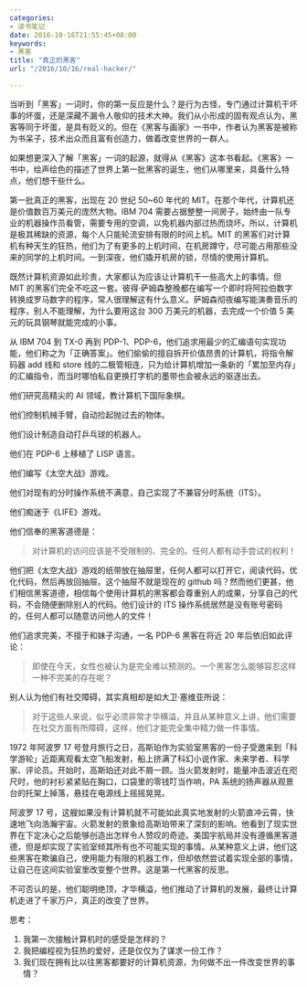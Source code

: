 ```yaml
---
categories:
- 读书笔记
date: 2016-10-16T21:55:45+08:00
keywords:
- 黑客
title: "真正的黑客"
url: "/2016/10/16/real-hacker/"

---
```


当听到「黑客」一词时，你的第一反应是什么？是行为古怪，专门通过计算机干坏事的坏蛋，还是深藏不漏令人敬仰的技术大神。我们从小形成的固有观点认为，黑客等同于坏蛋，是具有贬义的。但在《黑客与画家》一书中，作者认为黑客是被称为书呆子，技术出众而且富有创造力，做着改变世界的一群人。

如果想更深入了解「黑客」一词的起源，就得从《黑客》这本书看起。《黑客》一书中，绘声绘色的描述了世界上第一批黑客的诞生，他们从哪里来，具备什么特点，他们想干些什么。

第一批真正的黑客，出现在 20 世纪 50~60 年代的 MIT。在那个年代，计算机还是价值数百万美元的庞然大物。IBM 704 需要占据整整一间房子，始终由一队专业的机器操作员看管，需要专用的空调，以免机器内部过热而烧坏。所以，计算机是极其稀缺的资源，每个人只能轮流安排有限的时间上机。MIT 的黑客们对计算机有种天生的狂热，他们为了有更多的上机时间，在机房蹲守，尽可能占用那些没来的同学的上机时间。一到深夜，他们撬开机房的锁，尽情的使用计算机。

既然计算机资源如此珍贵，大家都认为应该让计算机干一些高大上的事情。但 MIT 的黑客们完全不吃这一套。彼得·萨姆森整晚都在编写一个即时将阿拉伯数字转换成罗马数字的程序，常人很理解这有什么意义。萨姆森彻夜编写能演奏音乐的程序，别人不能理解，为什么要用这台 300 万美元的机器，去完成一个价值 5 美元的玩具钢琴就能完成的小事。

从 IBM 704 到 TX-0 再到 PDP-1、PDP-6，他们追求用最少的汇编语句实现功能，他们称之为「正确答案」。他们偷偷的擅自拆开价值昂贵的计算机，将指令解码器 add 线和 store 线的二极管相连，只为给计算机增加一条新的「累加至内存」的汇编指令，而当时哪怕私自更换打字机的墨带也会被永远的驱逐出去。

他们研究高精尖的 AI 领域，教计算机下国际象棋。

他们控制机械手臂，自动捡起抛过去的物体。

他们设计制造自动打乒乓球的机器人。

他们在 PDP-6 上移植了 LISP 语言。

他们编写《太空大战》游戏。

他们对现有的分时操作系统不满意，自己实现了不兼容分时系统（ITS）。

他们痴迷于《LIFE》游戏。

他们信奉的黑客道德是：

> 对计算机的访问应该是不受限制的、完全的。任何人都有动手尝试的权利！

他们把《太空大战》游戏的纸带放在抽屉里，任何人都可以打开它，阅读代码，优化代码，然后再放回抽屉。这个抽屉不就是现在的 github 吗？然而他们更甚，他们相信黑客道德，相信每个使用计算机的黑客都会尊重别人的成果，分享自己的代码，不会随便删除别人的代码。他们设计的 ITS 操作系统居然是没有账号密码的，任何人都可以随意访问他人的文件！

他们追求完美，不擅于和妹子沟通，一名 PDP-6 黑客在将近 20 年后依旧如此评论：

> 即使在今天，女性也被认为是完全难以预测的。一个黑客怎么能够容忍这样一种不完美的存在呢？

别人认为他们有社交障碍，其实真相却是如大卫·塞维亚所说：

> 对于这些人来说，似乎必须非常才华横溢，并且从某种意义上讲，他们需要在社交方面有所障碍，这样，他们才能完全集中精力做一件事情。

1972 年阿波罗 17 号登月旅行之日，高斯珀作为实验室黑客的一份子受邀来到「科学游轮」近距离观看太空飞船发射，船上挤满了科幻小说作家、未来学者、科学家、评论员。开始时，高斯珀还对此不屑一顾。当火箭发射时，能量冲击波近在咫尺时，他的衬衫紧紧贴在胸口，口袋里的零钱叮当作响，PA 系统的扬声器从观景台的托架上掉落，悬挂在电源线上摇摇晃晃。

阿波罗 17 号，这艘如果没有计算机就不可能如此真实地发射的火箭直冲云霄，快速地飞向浩瀚宇宙。火箭发射的景象给高斯珀带来了深刻的影响。他看到了现实世界在下定决心之后能够创造出怎样令人赞叹的奇迹。美国宇航局并没有遵循黑客道德，但是却实现了实验室倾其所有也不可能实现的事情。从某种意义上讲，他们这些黑客在欺骗自己，使用能力有限的机器工作，但却依然尝试着实现全部的事情，让自己在这间实验室里改变整个世界。这是第一代黑客的反思。

不可否认的是，他们聪明绝顶，才华横溢，他们推动了计算机的发展，最终让计算机走进了千家万户，真正的改变了世界。

思考：

1. 我第一次接触计算机时的感受是怎样的？
2. 我把编程视为狂热的爱好，还是仅仅为了谋求一份工作？
3. 我们现在拥有比以往黑客都要好的计算机资源，为何做不出一件改变世界的事情？
